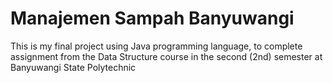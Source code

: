 # Manajemen Sampah Banyuwangi
This is my final project using Java programming language, to complete assignment from the Data Structure course in the second (2nd) semester at Banyuwangi State Polytechnic
